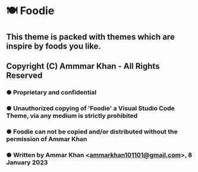 
# 🍽️ __Foodie__
## This theme is packed with themes which are inspire by foods you like.

## **Copyright (C) Ammmar Khan - All Rights Reserved**

### ● Proprietary and confidential

### ● Unauthorized copying of 'Foodie' a Visual Studio Code Theme, via any medium is strictly prohibited

### ● Foodie can not be copied and/or distributed without the permission of Ammar Khan
 
### ● Written by Ammar Khan <<ammarkhan101101@gmail.com>>, 8 January 2023

